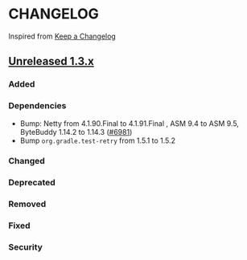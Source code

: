 # CHANGELOG

Inspired from [Keep a Changelog](https://keepachangelog.com/en/1.0.0/)

## [Unreleased 1.3.x]

### Added
### Dependencies
- Bump: Netty from 4.1.90.Final to 4.1.91.Final , ASM 9.4 to ASM 9.5, ByteBuddy 1.14.2 to 1.14.3 ([#6981](https://github.com/opensearch-project/OpenSearch/pull/6981))
- Bump `org.gradle.test-retry` from 1.5.1 to 1.5.2

### Changed
### Deprecated
### Removed
### Fixed
### Security

[Unreleased 1.3.x]: https://github.com/opensearch-project/OpenSearch/compare/1.3.9...HEAD
